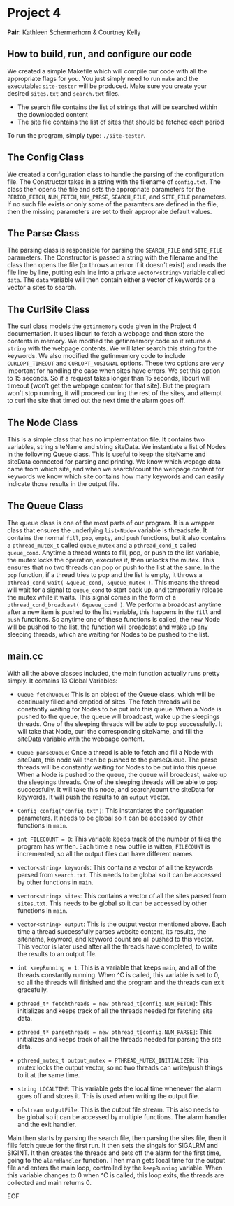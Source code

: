 Project 4
=========

**Pair**: Kathleen Schermerhorn & Courtney Kelly

How to build, run, and configure our code
-----------------------------------------
We created a simple Makefile which will compile our code with all the appropriate flags for you. You just simply need to run `make` and the executable: `site-tester` will be produced. Make sure you create your desired `sites.txt` and `search.txt` files. 

* The search file contains the list of strings that will be searched within the downloaded content
* The site file contains the list of sites that should be fetched each period

To run the program, simply type: `./site-tester`.

The Config Class
----------------
We created a configuration class to handle the parsing of the configuration file. The Constructor takes in a string with the filename of `config.txt`. The class then opens the file and sets the appropriate parameters for the `PERIOD_FETCH`, `NUM_FETCH`, `NUM_PARSE`, `SEARCH_FILE`, and `SITE_FILE` parameters. If no such file exists or only some of the paramters are defined in the file, then the missing parameters are set to their appropraite default values. 

The Parse Class
---------------
The parsing class is responsible for parsing the `SEARCH_FILE` and `SITE_FILE` parameters. The Constructor is passed a string with the filename and the class then opens the file (or throws an error if it doesn't exist) and reads the file line by line, putting eah line into a private `vector<string>` variable called `data`. The `data` variable will then contain either a vector of keywords or a vector a sites to search.

The CurlSite Class
------------------
The curl class models the `getinmemory` code given in the Project 4 documentation. It uses libcurl to fetch a webpage and then store the contents in memory. We modfied the getinmemory code so it returns a `string` with the webpage contents. We will later search this string for the keywords. We also modified the getinmemory code to include `CURLOPT_TIMEOUT` and `CURLOPT_NOSIGNAL` options. These two options are very important for handling the case when sites have errors. We set this option to 15 seconds. So if a request takes longer than 15 seconds, libcurl will timeout (won't get the webpage content for that site). But the program won't stop running, it will proceed curling the rest of the sites, and attempt to curl the site that timed out the next time the alarm goes off. 

The Node Class
--------------
This is a simple class that has no implementation file. It contains two variables, string siteName and string siteData. We instantiate a list of Nodes in the following Queue class. This is useful to keep the siteName and siteData connected for parsing and printing. We know which wepage data came from which site, and when we search/count the webpage content for keywords we know which site contains how many keywords and can easily indicate those results in the output file.

The Queue Class
---------------
The queue class is one of the most parts of our program. It is a wrapper class that ensures the underlying `list<Node>` variable is threadsafe. It contains the normal `fill`, `pop`, `empty`, and `push` functions, but it also contains a `pthread_mutex_t` called `queue_mutex` and a `pthread_cond_t` called `queue_cond`. Anytime a thread wants to fill, pop, or push to the list variable, the mutex locks the operation, executes it, then unlocks the mutex. This ensures that no two threads can pop or push to the list at the same. In the `pop` function, if a thread tries to pop and the list is empty, it throws a `pthread_cond_wait( &queue_cond, &queue_mutex )`. This means the thread will wait for a signal to `queue_cond` to start back up, and temporarily release the mutex while it waits. This signal comes in the form of a `pthread_cond_broadcast( &queue_cond )`. We perform a broadcast anytime after a new item is pushed to the list variable, this happens in the `fill` and `push` functions. So anytime one of these functions is called, the new Node will be pushed to the list, the function will broadcast and wake up any sleeping threads, which are waiting for Nodes to be pushed to the list.

main.cc
-------
With all the above classes included, the main function actually runs pretty simply. It contains 13 Global Variables:

* `Queue fetchQueue`: This is an object of the Queue class, which will be continually filled and emptied of sites. The fetch threads will be constantly waiting for Nodes to be put into this queue. When a Node is pushed to the queue, the queue will broadcast, wake up the sleepings threads. One of the sleeping threads will be able to pop successfully. It will take that Node, curl the corresponding siteName, and fill the siteData variable with the webpage content.

* `Queue parseQueue`: Once a thread is able to fetch and fill a Node with siteData, this node will then be pushed to the parseQueue. The parse threads will be constantly waiting for Nodes to be put into this queue. When a Node is pushed to the queue, the queue will broadcast, wake up the sleepings threads. One of the sleeping threads will be able to pop successfully. It will take this node, and search/count the siteData for keywords. It will push the results to an `output` vector.

* `Config config("config.txt")`: This instantiates the configuration parameters. It needs to be global so it can be accessed by other functions in `main`.

* `int FILECOUNT = 0`: This variable keeps track of the number of files the program has written. Each time a new outfile is witten, `FILECOUNT` is incremented, so all the output files can have different names. 

* `vector<string> keywords`: This contains a vector of all the keywords parsed from `search.txt`. This needs to be global so it can be accessed by other functions in `main`.

* `vector<string> sites`: This contains a vector of all the sites parsed from `sites.txt`. This needs to be global so it can be accessed by other functions in `main`.

* `vector<string> output`: This is the output vector mentioned above. Each time a thread successfully parses website content, its results, the sitename, keyword, and keyword count are all pushed to this vector. This vector is later used after all the threads have completed, to write the results to an output file. 

* `int keepRunning = 1`: This is a variable that keeps `main`, and all of the threads constantly running. When ^C is called, this variable is set to 0, so all the threads will finished and the program and the threads can exit gracefully. 

* `pthread_t* fetchthreads = new pthread_t[config.NUM_FETCH]`: This initializes and keeps track of all the threads needed for fetching site data. 

* `pthread_t* parsethreads = new pthread_t[config.NUM_PARSE]`: This initializes and keeps track of all the threads needed for parsing the site data.

* `pthread_mutex_t output_mutex = PTHREAD_MUTEX_INITIALIZER`: This mutex locks the output vector, so no two threads can write/push things to it at the same time.

* `string LOCALTIME`: This variable gets the local time whenever the alarm goes off and stores it. This is used when writing the output file. 

* `ofstream outputFile`: This is the output file stream. This also needs to be global so it can be accessed by multiple functions. The alarm handler and the exit handler. 

Main then starts by parsing the search file, then parsing the sites file, then it fills fetch queue for the first run. It then sets the singals for SIGALRM and SIGINT. It then creates the threads and sets off the alarm for the first time, going to the `alarmHandler` function. Then main gets local time for the output file and enters the main loop, controlled by the `keepRunning` variable. When this variable changes to 0 when ^C is called, this loop exits, the threads are collected and main returns 0.


EOF

